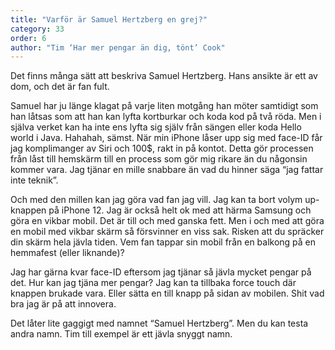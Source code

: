 ```yaml
---
title: "Varför är Samuel Hertzberg en grej?"
category: 33
order: 6
author: "Tim ‘Har mer pengar än dig, tönt’ Cook"
---
```


Det finns många sätt att beskriva Samuel Hertzberg. Hans ansikte är ett av dom, och det är fan fult. 

Samuel har ju länge klagat på varje liten motgång han möter samtidigt som han låtsas som att han kan lyfta kortburkar och koda kod på två röda. Men i själva verket kan ha inte ens lyfta sig själv från sängen eller koda Hello world i Java. Hahahah, sämst. När min iPhone låser upp sig med face-ID får jag komplimanger av Siri och 100$, rakt in på kontot. Detta gör processen från låst till hemskärm till en process som gör mig rikare än du någonsin kommer vara. Jag tjänar en mille snabbare än vad du hinner säga “jag fattar inte teknik”.

Och med den millen kan jag göra vad fan jag vill. Jag kan ta bort volym up-knappen på iPhone 12. Jag är också helt ok med att härma Samsung och göra en vikbar mobil. Det är till och med ganska fett. Men i och med att göra en mobil med vikbar skärm så försvinner en viss sak. Risken att du spräcker din skärm hela jävla tiden. Vem fan tappar sin mobil från en balkong på en hemmafest (eller liknande)?

Jag har gärna kvar face-ID eftersom jag tjänar så jävla mycket pengar på det. Hur kan jag tjäna mer pengar? Jag kan ta tillbaka force touch där knappen brukade vara. Eller sätta en till knapp på sidan av mobilen. Shit vad bra jag är på att innovera.

Det låter lite gaggigt med namnet “Samuel Hertzberg”. Men du kan testa andra namn. Tim till exempel är ett jävla snyggt namn. 

